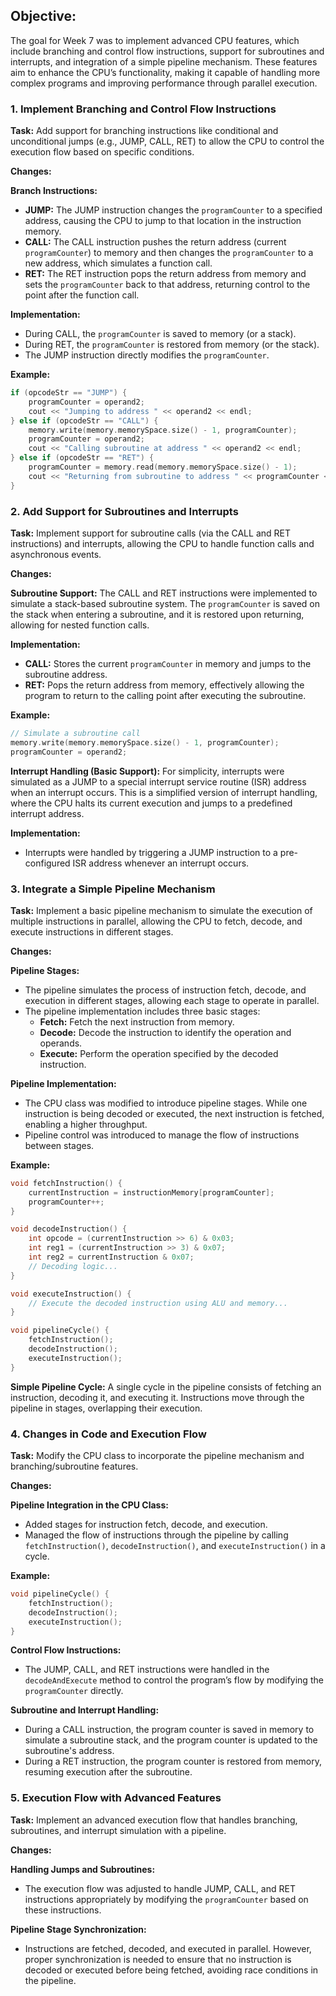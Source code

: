 ## Objective:
The goal for Week 7 was to implement advanced CPU features, which include branching and control flow instructions, support for subroutines and interrupts, and integration of a simple pipeline mechanism. These features aim to enhance the CPU’s functionality, making it capable of handling more complex programs and improving performance through parallel execution.

### 1. Implement Branching and Control Flow Instructions
**Task:** Add support for branching instructions like conditional and unconditional jumps (e.g., JUMP, CALL, RET) to allow the CPU to control the execution flow based on specific conditions.

**Changes:**

**Branch Instructions:**

- **JUMP:** The JUMP instruction changes the `programCounter` to a specified address, causing the CPU to jump to that location in the instruction memory.
- **CALL:** The CALL instruction pushes the return address (current `programCounter`) to memory and then changes the `programCounter` to a new address, which simulates a function call.
- **RET:** The RET instruction pops the return address from memory and sets the `programCounter` back to that address, returning control to the point after the function call.

**Implementation:**

- During CALL, the `programCounter` is saved to memory (or a stack).
- During RET, the `programCounter` is restored from memory (or the stack).
- The JUMP instruction directly modifies the `programCounter`.

**Example:**
```cpp
if (opcodeStr == "JUMP") {
    programCounter = operand2;
    cout << "Jumping to address " << operand2 << endl;
} else if (opcodeStr == "CALL") {
    memory.write(memory.memorySpace.size() - 1, programCounter);
    programCounter = operand2;
    cout << "Calling subroutine at address " << operand2 << endl;
} else if (opcodeStr == "RET") {
    programCounter = memory.read(memory.memorySpace.size() - 1);
    cout << "Returning from subroutine to address " << programCounter << endl;
}
```

### 2. Add Support for Subroutines and Interrupts
**Task:** Implement support for subroutine calls (via the CALL and RET instructions) and interrupts, allowing the CPU to handle function calls and asynchronous events.

**Changes:**

**Subroutine Support:** The CALL and RET instructions were implemented to simulate a stack-based subroutine system. The `programCounter` is saved on the stack when entering a subroutine, and it is restored upon returning, allowing for nested function calls.

**Implementation:**

- **CALL:** Stores the current `programCounter` in memory and jumps to the subroutine address.
- **RET:** Pops the return address from memory, effectively allowing the program to return to the calling point after executing the subroutine.

**Example:**
```cpp
// Simulate a subroutine call
memory.write(memory.memorySpace.size() - 1, programCounter);
programCounter = operand2;
```

**Interrupt Handling (Basic Support):** For simplicity, interrupts were simulated as a JUMP to a special interrupt service routine (ISR) address when an interrupt occurs. This is a simplified version of interrupt handling, where the CPU halts its current execution and jumps to a predefined interrupt address.

**Implementation:**

- Interrupts were handled by triggering a JUMP instruction to a pre-configured ISR address whenever an interrupt occurs.

### 3. Integrate a Simple Pipeline Mechanism
**Task:** Implement a basic pipeline mechanism to simulate the execution of multiple instructions in parallel, allowing the CPU to fetch, decode, and execute instructions in different stages.

**Changes:**

**Pipeline Stages:**

- The pipeline simulates the process of instruction fetch, decode, and execution in different stages, allowing each stage to operate in parallel.
- The pipeline implementation includes three basic stages:
  - **Fetch:** Fetch the next instruction from memory.
  - **Decode:** Decode the instruction to identify the operation and operands.
  - **Execute:** Perform the operation specified by the decoded instruction.

**Pipeline Implementation:**

- The CPU class was modified to introduce pipeline stages. While one instruction is being decoded or executed, the next instruction is fetched, enabling a higher throughput.
- Pipeline control was introduced to manage the flow of instructions between stages.

**Example:**
```cpp
void fetchInstruction() {
    currentInstruction = instructionMemory[programCounter];
    programCounter++;
}

void decodeInstruction() {
    int opcode = (currentInstruction >> 6) & 0x03;
    int reg1 = (currentInstruction >> 3) & 0x07;
    int reg2 = currentInstruction & 0x07;
    // Decoding logic...
}

void executeInstruction() {
    // Execute the decoded instruction using ALU and memory...
}

void pipelineCycle() {
    fetchInstruction();
    decodeInstruction();
    executeInstruction();
}
```

**Simple Pipeline Cycle:** A single cycle in the pipeline consists of fetching an instruction, decoding it, and executing it. Instructions move through the pipeline in stages, overlapping their execution.

### 4. Changes in Code and Execution Flow
**Task:** Modify the CPU class to incorporate the pipeline mechanism and branching/subroutine features.

**Changes:**

**Pipeline Integration in the CPU Class:**

- Added stages for instruction fetch, decode, and execution.
- Managed the flow of instructions through the pipeline by calling `fetchInstruction()`, `decodeInstruction()`, and `executeInstruction()` in a cycle.

**Example:**
```cpp
void pipelineCycle() {
    fetchInstruction();
    decodeInstruction();
    executeInstruction();
}
```

**Control Flow Instructions:**

- The JUMP, CALL, and RET instructions were handled in the `decodeAndExecute` method to control the program’s flow by modifying the `programCounter` directly.

**Subroutine and Interrupt Handling:**

- During a CALL instruction, the program counter is saved in memory to simulate a subroutine stack, and the program counter is updated to the subroutine's address.
- During a RET instruction, the program counter is restored from memory, resuming execution after the subroutine.

### 5. Execution Flow with Advanced Features
**Task:** Implement an advanced execution flow that handles branching, subroutines, and interrupt simulation with a pipeline.

**Changes:**

**Handling Jumps and Subroutines:**
- The execution flow was adjusted to handle JUMP, CALL, and RET instructions appropriately by modifying the `programCounter` based on these instructions.

**Pipeline Stage Synchronization:**
- Instructions are fetched, decoded, and executed in parallel. However, proper synchronization is needed to ensure that no instruction is decoded or executed before being fetched, avoiding race conditions in the pipeline.
